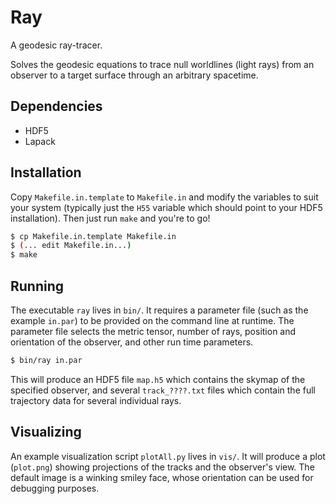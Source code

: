 # Ray

A geodesic ray-tracer.

Solves the geodesic equations to trace null worldlines (light rays) from an observer to a target surface through an arbitrary spacetime.

## Dependencies

 - HDF5
 - Lapack

## Installation

Copy `Makefile.in.template` to `Makefile.in` and modify the variables to suit your system (typically just the `H55` variable which should point to your HDF5 installation).  Then just run `make` and you're to go!

```bash
$ cp Makefile.in.template Makefile.in
$ (... edit Makefile.in...)
$ make
```

## Running

The executable `ray` lives in `bin/`.  It requires a parameter file (such as the example `in.par`) to be provided on the command line at runtime. The parameter file selects the metric tensor, number of rays, position and orientation of the observer, and other run time parameters.

```bash
$ bin/ray in.par
```

This will produce an HDF5 file `map.h5` which contains the skymap of the specified observer, and several `track_????.txt` files which contain the full trajectory data for several individual rays.

## Visualizing

An example visualization script `plotAll.py` lives in `vis/`.  It will produce a plot (`plot.png`) showing projections of the tracks and the observer's view. The default image is a winking smiley face, whose orientation can be used for debugging purposes.
